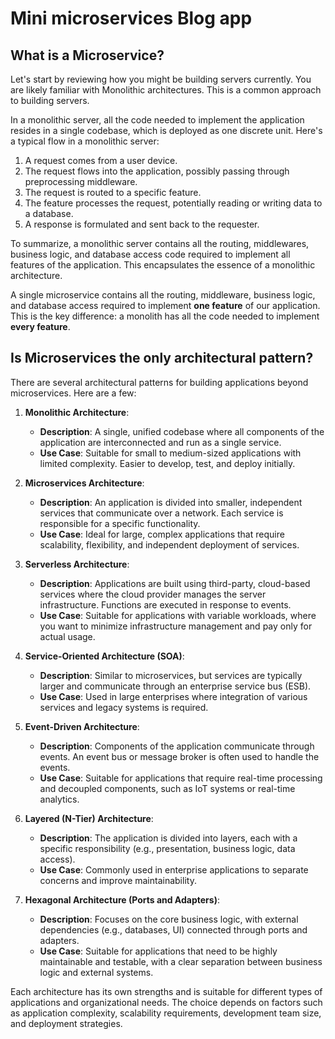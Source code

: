 # Mini microservices Blog app
## What is a Microservice?

Let's start by reviewing how you might be building servers currently. You are likely familiar with Monolithic architectures. This is a common approach to building servers.

In a monolithic server, all the code needed to implement the application resides in a single codebase, which is deployed as one discrete unit. Here's a typical flow in a monolithic server:

1. A request comes from a user device.
2. The request flows into the application, possibly passing through preprocessing middleware.
3. The request is routed to a specific feature.
4. The feature processes the request, potentially reading or writing data to a database.
5. A response is formulated and sent back to the requester.

To summarize, a monolithic server contains all the routing, middlewares, business logic, and database access code required to implement all features of the application. This encapsulates the essence of a monolithic architecture.

A single microservice contains all the routing, middleware, business logic, and database access required to implement **one feature** of our application. This is the key difference: a monolith has all the code needed to implement **every feature**.

## Is Microservices the only architectural pattern?
There are several architectural patterns for building applications beyond microservices. Here are a few:

1. **Monolithic Architecture**:
   - **Description**: A single, unified codebase where all components of the application are interconnected and run as a single service.
   - **Use Case**: Suitable for small to medium-sized applications with limited complexity. Easier to develop, test, and deploy initially.

2. **Microservices Architecture**:
   - **Description**: An application is divided into smaller, independent services that communicate over a network. Each service is responsible for a specific functionality.
   - **Use Case**: Ideal for large, complex applications that require scalability, flexibility, and independent deployment of services.

3. **Serverless Architecture**:
   - **Description**: Applications are built using third-party, cloud-based services where the cloud provider manages the server infrastructure. Functions are executed in response to events.
   - **Use Case**: Suitable for applications with variable workloads, where you want to minimize infrastructure management and pay only for actual usage.

4. **Service-Oriented Architecture (SOA)**:
   - **Description**: Similar to microservices, but services are typically larger and communicate through an enterprise service bus (ESB).
   - **Use Case**: Used in large enterprises where integration of various services and legacy systems is required.

5. **Event-Driven Architecture**:
   - **Description**: Components of the application communicate through events. An event bus or message broker is often used to handle the events.
   - **Use Case**: Suitable for applications that require real-time processing and decoupled components, such as IoT systems or real-time analytics.

6. **Layered (N-Tier) Architecture**:
   - **Description**: The application is divided into layers, each with a specific responsibility (e.g., presentation, business logic, data access).
   - **Use Case**: Commonly used in enterprise applications to separate concerns and improve maintainability.

7. **Hexagonal Architecture (Ports and Adapters)**:
   - **Description**: Focuses on the core business logic, with external dependencies (e.g., databases, UI) connected through ports and adapters.
   - **Use Case**: Suitable for applications that need to be highly maintainable and testable, with a clear separation between business logic and external systems.

Each architecture has its own strengths and is suitable for different types of applications and organizational needs. The choice depends on factors such as application complexity, scalability requirements, development team size, and deployment strategies.
